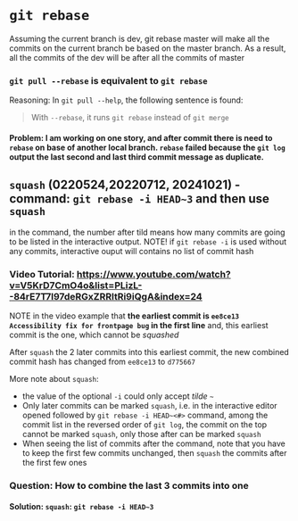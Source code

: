 # `git rebase`

Assuming the current branch is dev, git rebase master will make all the commits on the current branch be based on the master branch. As a result, all the commits of the dev will be after all the commits of master

### `git pull --rebase` is equivalent to `git rebase`

Reasoning: In `git pull --help`, the following sentence is found:

> With `--rebase`, it runs `git rebase` instead of `git merge`

#### Problem: I am working on one story, and after commit there is need to `rebase` on base of another local branch. `rebase` failed because the `git log` output the last second and last third commit message as duplicate.

## `squash` (0220524,20220712, 20241021) - command: `git rebase -i HEAD~3` and then use `squash`
in the command, the number after tild means how many commits are going to be listed in the interactive output. NOTE! if `git rebase -i` is used without any commits, interactive ouput will contains no list of commit hash

### Video Tutorial: https://www.youtube.com/watch?v=V5KrD7CmO4o&list=PLizL--84rE7T7l97deRGxZRRltRi9iQgA&index=24

NOTE in the video example that **the earliest commit is `ee8ce13 Accessibility fix for frontpage bug` in the first line** and, this earliest commit is the one, which cannot be *squashed*

After `squash` the 2 later commits into this earliest commit, the new combined commit hash has changed from `ee8ce13` to `d775667`

More note about `squash`: 
* the value of the optional `-i` could only accept *tilde* `~`
* Only later commits can be marked `squash`, i.e. in the interactive editor opened followed by `git rebase -i HEAD~<#>` command, among the commit list in the reversed order of `git log`, the commit on the top cannot be marked `squash`, only those after can be marked `squash`
* When seeing the list of commits after the command, note that you have to keep the first few commits unchanged, then `squash` the commits after the first few ones

### Question: How to combine the last 3 commits into one
#### Solution: `squash`: `git rebase -i HEAD~3`






